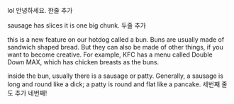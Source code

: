 lol 안녕하세요.
한줄 추가

<!-- New feature called sausage -->
sausage has slices
it is one big chunk.
두줄 추가
<!-- feature/bun -->
this is a new feature on our hotdog called a bun.
Buns are usually made of sandwich shaped bread.
But they can also be made of other things, if you want to become creative.
For example, KFC has a menu called Double Down MAX, which has chicken breasts as the buns.
<!-- inside the bun -->
inside the bun, usually there is a sausage or patty.
Generally, a sausage is long and round like a dick; 
a patty is round and flat like a pancake.
세번째 줄도 추가
네번째!
